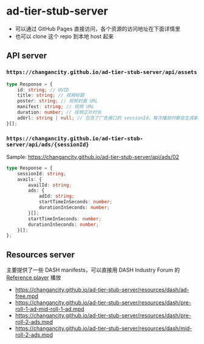 # ad-tier-stub-server

- 可以通过 GitHub Pages 直接访问，各个资源的访问地址在下面详情里
- 也可以 clone 这个 repo 到本地 host 起来

## API server

### `https://changancity.github.io/ad-tier-stub-server/api/assets`

```ts
type Response = {
    id: string; // UUID
    title: string; // 视频标题
    poster: string; // 视频封面 URL
    manifest: string; // 视频 URL
    duration: number; // 视频正片时长
    adUrl: string | null; // 包含了广告接口的 sessionId，每次播放时都会生成新的 sessionId，这里硬编码了
}[];
```

### `https://changancity.github.io/ad-tier-stub-server/api/ads/{sessionId}`

Sample: https://changancity.github.io/ad-tier-stub-server/api/ads/02

```ts
type Response = {
    sessionId: string;
    avails: {
        availId: string;
        ads: {
            adId: string;
            startTimeInSeconds: number;
            durationInSeconds: number;
        }[];
        startTimeInSeconds: number;
        durationInSeconds: number;
    }[];
};
```

## Resources server

主要提供了一些 DASH manifests，可以直接用 DASH Industry Forum 的 [Reference player](http://reference.dashif.org/dash.js/nightly/samples/dash-if-reference-player/index.html) 播放

- https://changancity.github.io/ad-tier-stub-server/resources/dash/ad-free.mpd
- https://changancity.github.io/ad-tier-stub-server/resources/dash/pre-roll-1-ad-mid-roll-1-ad.mpd
- https://changancity.github.io/ad-tier-stub-server/resources/dash/pre-roll-2-ads.mpd
- https://changancity.github.io/ad-tier-stub-server/resources/dash/mid-roll-2-ads.mpd
